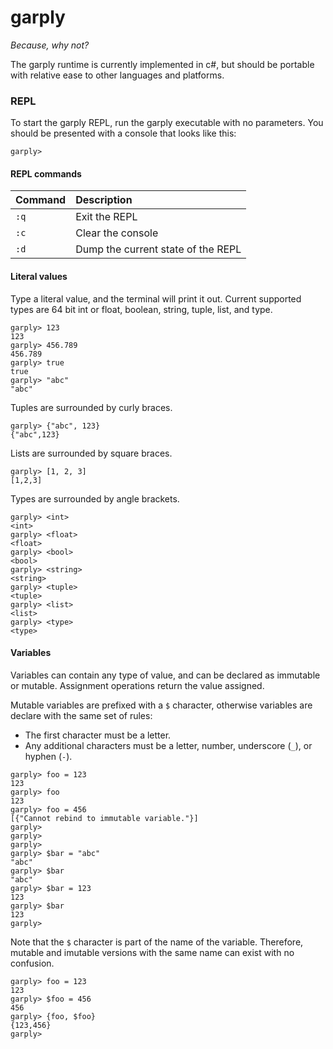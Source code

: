 # garply

_Because, why not?_

The garply runtime is currently implemented in c#, but should be portable with relative ease to other languages and platforms.

### REPL

To start the garply REPL, run the garply executable with no parameters. You should be presented with a console that looks like this:

```
garply> 
```

#### REPL commands

Command | Description
:--- | :---
`:q` | Exit the REPL
`:c` | Clear the console
`:d` | Dump the current state of the REPL

#### Literal values

Type a literal value, and the terminal will print it out. Current supported types are 64 bit int or float, boolean, string, tuple, list, and type.

```
garply> 123
123
garply> 456.789
456.789
garply> true
true
garply> "abc"
"abc"
```

Tuples are surrounded by curly braces.

```
garply> {"abc", 123}
{"abc",123}
```

Lists are surrounded by square braces.

```
garply> [1, 2, 3]
[1,2,3]
```

Types are surrounded by angle brackets.

```
garply> <int>
<int>
garply> <float>
<float>
garply> <bool>
<bool>
garply> <string>
<string>
garply> <tuple>
<tuple>
garply> <list>
<list>
garply> <type>
<type>
```

#### Variables

Variables can contain any type of value, and can be declared as immutable or mutable. Assignment operations return the value assigned.

Mutable variables are prefixed with a `$` character, otherwise variables are declare with the same set of rules:
- The first character must be a letter.
- Any additional characters must be a letter, number, underscore (`_`), or hyphen (`-`).

```
garply> foo = 123
123
garply> foo
123
garply> foo = 456
[{"Cannot rebind to immutable variable."}]
garply> 
garply> 
garply> 
garply> $bar = "abc"
"abc"
garply> $bar
"abc"
garply> $bar = 123
123
garply> $bar
123
garply> 
```

Note that the `$` character is part of the name of the variable. Therefore, mutable and imutable versions with the same name can exist with no confusion.

```
garply> foo = 123
123
garply> $foo = 456
456
garply> {foo, $foo}
{123,456}
garply> 
```
